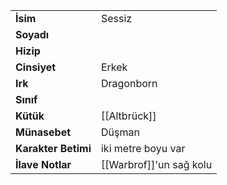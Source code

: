 |  |  |  
|---|---|  
| **İsim** | Sessiz|  
| **Soyadı** | |  
| **Hizip** | |  
| **Cinsiyet** | Erkek|  
| **Irk** | Dragonborn|  
| **Sınıf** | |  
| **Kütük** | [[Altbrück]]|  
| **Münasebet** | Düşman|  
| **Karakter Betimi** | iki metre boyu var|  
| **İlave Notlar** | [[Warbrof]]'un sağ kolu|  
